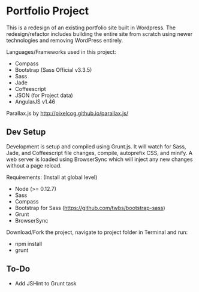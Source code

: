 # Portfolio Project

This is a redesign of an existing portfolio site built in Wordpress. The redesign/refactor includes building the entire site from scratch using newer technologies and removing WordPress entirely.

Languages/Frameworks used in this project:
* Compass
* Bootstrap (Sass Official v3.3.5)
* Sass
* Jade
* Coffeescript
* JSON (for Project data)
* AngularJS v1.46

Parallax.js by http://pixelcog.github.io/parallax.js/

## Dev Setup
Development is setup and compiled using Grunt.js. It will watch for Sass, Jade, and Coffeescript file changes, compile, autoprefix CSS, and minify. A web server is loaded using BrowserSync which will inject any new changes without a page reload.

Requirements: (Install at global level)
* Node (>= 0.12.7)
* Sass
* Compass
* Bootstrap for Sass (https://github.com/twbs/bootstrap-sass)
* Grunt
* BrowserSync

Download/Fork the project, navigate to project folder in Terminal and run:
* npm install
* grunt

## To-Do
* Add JSHint to Grunt task